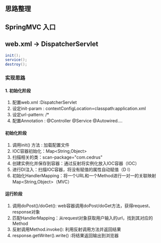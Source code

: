 ## 思路整理

SpringMVC 入口
---
web.xml -> DispatcherServlet
---

~~~ java
init();
service();
destroy();
~~~

### 实现思路

#### 1. 初始化阶段
1. 配置web.xml :DispatcherServlet
2. 设定init-param : contextConfigLocation=classpath:application.xml
3. 设定url-pattern: /*
4. 配置Annotation : @Controller  @Service @Autowired....

#### 初始化阶段
1. 调用init() 方法 : 加载配置文件
2. IOC容器初始化：Map<String,Object>
3. 扫描相关的类：scan-package="com.cedrus"
4. 创建实例化并保存到容器：通过反射将实例化放入IOC容器（IOC）
5. 进行DI注入：扫描IOC容器，将没有赋值的属性自动赋值（D I）
6. 初始化HandlerMapping：将一个URL和一个Method进行一对一的关联映射Map<String,Object>（MVC）

#### 运行阶段
1. 调用doPost()/doGet(): web容器调用doPost/doGet方法，获得request、response对象
2. 匹配HandlerMapping：从request对象获取用户输入的url，找到其对应的Method
3. 反射调用Method.invoke(): 利用反射调用方法并返回结果
4. response.getWriter().write() :将结果返回输出到浏览器


